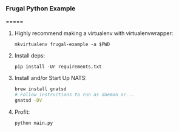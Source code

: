 ### Frugal Python Example
=====

1. Highly recommend making a virtualenv with virtualenvwrapper:
    ```
    mkvirtualenv frugal-example -a $PWD
    ```

2. Install deps:
    ```
    pip install -Ur requirements.txt
    ```

3. Install and/or Start Up NATS:
    ```bash
    brew install gnatsd
    # Follow instructions to run as daemon or...
    gnatsd -DV
    ```

4. Profit:
    ```
    python main.py
    ```
